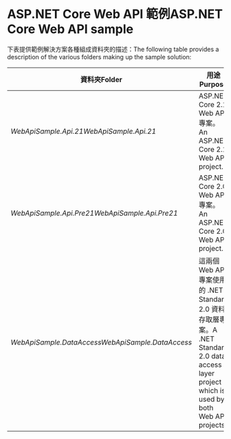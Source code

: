 # <a name="aspnet-core-web-api-sample"></a><span data-ttu-id="d2ad4-101">ASP.NET Core Web API 範例</span><span class="sxs-lookup"><span data-stu-id="d2ad4-101">ASP.NET Core Web API sample</span></span>

<span data-ttu-id="d2ad4-102">下表提供範例解決方案各種組成資料夾的描述：</span><span class="sxs-lookup"><span data-stu-id="d2ad4-102">The following table provides a description of the various folders making up the sample solution:</span></span>

|              <span data-ttu-id="d2ad4-103">資料夾</span><span class="sxs-lookup"><span data-stu-id="d2ad4-103">Folder</span></span>              |                                        <span data-ttu-id="d2ad4-104">用途</span><span class="sxs-lookup"><span data-stu-id="d2ad4-104">Purpose</span></span>                                        |
|----------------------------------|---------------------------------------------------------------------------------------|
|   <span data-ttu-id="d2ad4-105">*WebApiSample.Api.21*</span><span class="sxs-lookup"><span data-stu-id="d2ad4-105">*WebApiSample.Api.21*</span></span>   |                         <span data-ttu-id="d2ad4-106">ASP.NET Core 2.1 Web API 專案。</span><span class="sxs-lookup"><span data-stu-id="d2ad4-106">An ASP.NET Core 2.1 Web API project.</span></span>                          |
| <span data-ttu-id="d2ad4-107">*WebApiSample.Api.Pre21*</span><span class="sxs-lookup"><span data-stu-id="d2ad4-107">*WebApiSample.Api.Pre21*</span></span>  |                         <span data-ttu-id="d2ad4-108">ASP.NET Core 2.0 Web API 專案。</span><span class="sxs-lookup"><span data-stu-id="d2ad4-108">An ASP.NET Core 2.0 Web API project.</span></span>                          |
| <span data-ttu-id="d2ad4-109">*WebApiSample.DataAccess*</span><span class="sxs-lookup"><span data-stu-id="d2ad4-109">*WebApiSample.DataAccess*</span></span> | <span data-ttu-id="d2ad4-110">這兩個 Web API 專案使用的 .NET Standard 2.0 資料存取層專案。</span><span class="sxs-lookup"><span data-stu-id="d2ad4-110">A .NET Standard 2.0 data access layer project which is used by both Web API projects.</span></span> |

